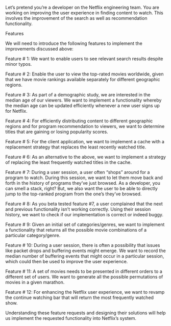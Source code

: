Let’s pretend you’re a developer on the Netflix engineering team. You are working on improving the user experience in finding content to watch. This involves the improvement of the search as well as recommendation functionality.

Features

We will need to introduce the following features to implement the improvements discussed above:

Feature # 1: We want to enable users to see relevant search results despite minor typos.

Feature # 2: Enable the user to view the top-rated movies worldwide, given that we have movie rankings available separately for different geographic regions.

Feature # 3: As part of a demographic study, we are interested in the median age of our viewers. We want to implement a functionality whereby the median age can be updated efficiently whenever a new user signs up for Netflix.

Feature # 4: For efficiently distributing content to different geographic regions and for program recommendation to viewers, we want to determine titles that are gaining or losing popularity scores.

Feature # 5: For the client application, we want to implement a cache with a replacement strategy that replaces the least recently watched title.

Feature # 6: As an alternative to the above, we want to implement a strategy of replacing the least frequently watched titles in the cache.

Feature # 7: During a user session, a user often “shops” around for a program to watch. During this session, we want to let them move back and forth in the history of programs they’ve just browsed. As a developer, you can smell a stack, right? But, we also want the user to be able to directly jump to the top-ranked program from the one’s they’ve browsed.

Feature # 8: As you beta tested feature #7, a user complained that the next and previous functionality isn’t working correctly. Using their session history, we want to check if our implementation is correct or indeed buggy.

Feature # 9: Given an initial set of categories/genres, we want to implement a functionality that returns all the possible movie combinations of a particular category/genre.

Feature # 10: During a user session, there is often a possibility that issues like packet drops and buffering events might emerge. We want to record the median number of buffering events that might occur in a particular session, which could then be used to improve the user experience.

Feature # 11: A set of movies needs to be presented in different orders to a different set of users. We want to generate all the possible permutations of movies in a given marathon.

Feature # 12: For enhancing the Netflix user experience, we want to revamp the continue watching bar that will return the most frequently watched show.

Understanding these feature requests and designing their solutions will help us implement the requested functionality into Netflix’s system.